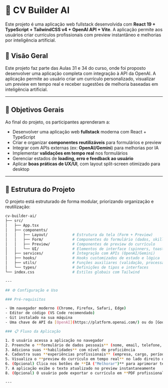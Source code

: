 # 📄 CV Builder AI

Este projeto é uma aplicação web fullstack desenvolvida com **React 19 + TypeScript + TailwindCSS v4 + OpenAI API + Vite**. A aplicação permite aos usuários criar currículos profissionais com preview instantâneo e melhorias por inteligência artificial. 

## 📌 Visão Geral

Este projeto faz parte das Aulas 31 e 34 do curso, onde foi proposto desenvolver uma aplicação completa com integração à API da OpenAI. A aplicação permite ao usuário criar um currículo personalizado, visualizar um preview em tempo real e receber sugestões de melhoria baseadas em inteligência artificial.

---

## 🎯 Objetivos Gerais  

Ao final do projeto, os participantes aprenderam a:  

- Desenvolver uma aplicação web **fullstack** moderna com React + TypeScript  
- Criar e organizar **componentes reutilizáveis** para formulários e preview  
- Integrar com APIs externas (ex: **OpenAI/Gemini**) para melhorias por IA  
- Implementar **validações em tempo real** nos formulários  
- Gerenciar estados de **loading, erro e feedback ao usuário**  
- Aplicar **boas práticas de UX/UI**, com layout split-screen otimizado para desktop  

---

## 📂 Estrutura do Projeto

O projeto está estruturado de forma modular, priorizando organização e reutilização:

```bash
cv-builder-ai/
├── src/
│   ├── App.tsx
│   ├── components/
│   │   ├── Layout/           # Estrutura da tela (Form + Preview)
│   │   ├── Form/             # Componentes do formulário (dados, skills, experiências)
│   │   ├── Preview/          # Componentes de preview do currículo
│   │   └── UI/               # Elementos de interface (spinners, toasts, errors)
│   ├── services/             # Integração com APIs (OpenAI/Gemini)
│   ├── hooks/                # Hooks customizados de estado e lógica
│   ├── utils/                # Funções auxiliares (validação, processamento de texto)
│   └── types/                # Definições de tipos e interfaces
└── index.css                 # Estilos globais com Tailwind

---

## ⚙️ Configuração e Uso

### Pré-requisitos

- Um navegador moderno (Chrome, Firefox, Safari, Edge)  
- Editor de código (VS Code recomendado)  
- Git instalado na sua máquina  
- Uma chave de API da [OpenAI](https://platform.openai.com/) ou do [Google AI Studio (Gemini)](https://aistudio.google.com/)

### 📋 Fluxo da Aplicação

1. O usuário acessa a aplicação no navegador  
2. Preenche o **formulário de dados pessoais** (nome, email, telefone, LinkedIn, resumo)  
3. Adiciona suas **habilidades** com nível de proficiência  
4. Cadastra suas **experiências profissionais** (empresa, cargo, período, descrição)  
5. Visualiza o **preview do currículo em tempo real** no lado direito da tela  
6. (Opcional) Clica nos botões de **IA ("Melhorar")** para aprimorar textos automaticamente  
7. A aplicação exibe o texto atualizado no preview instantaneamente  
8. (Opcional) O usuário pode exportar o currículo em **PDF profissional** (se implementado)

---

